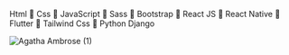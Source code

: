 Html  🚀 Css  🚀 JavaScript  🚀 Sass  🚀 Bootstrap  🚀 React JS  🚀 React Native  🚀 Flutter  🚀 Tailwind Css  🚀 Python Django

![Agatha Ambrose (1)](https://user-images.githubusercontent.com/73320658/115612844-b4267200-a2b9-11eb-95a3-6da768ada5e9.gif)


<!---
agathambrose/agathambrose is a ✨ special ✨ repository because its `README.md` (this file) appears on your GitHub profile.
You can click the Preview link to take a look at your changes.
--->

